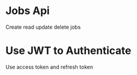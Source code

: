 # Jobs Api

Create read update delete jobs

# Use JWT to Authenticate
Use access token and refresh token
